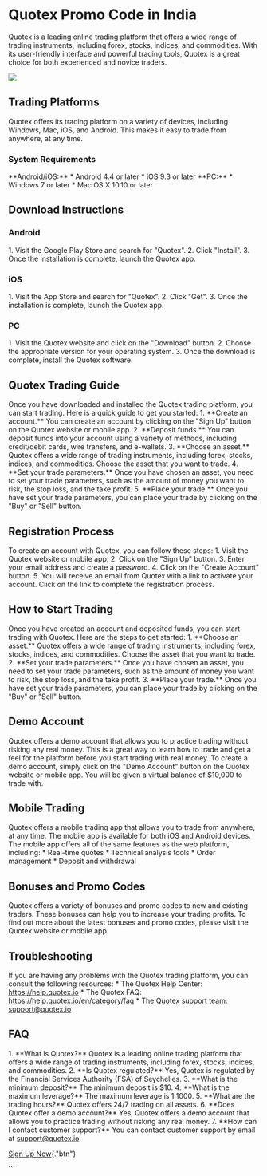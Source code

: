 # Quotex Promo Code in India

Quotex is a leading online trading platform that offers a wide range of
trading instruments, including forex, stocks, indices, and commodities.
With its user-friendly interface and powerful trading tools, Quotex is a
great choice for both experienced and novice traders.

[![](https://static.quotex.io/files/4_en/300_250.jpg)](https://traff.sbs/brokerqxlid)

## Trading Platforms

Quotex offers its trading platform on a variety of devices, including
Windows, Mac, iOS, and Android. This makes it easy to trade from
anywhere, at any time.

### System Requirements

\*\*Android/iOS:\*\* \* Android 4.4 or later \* iOS 9.3 or later
\*\*PC:\*\* \* Windows 7 or later \* Mac OS X 10.10 or later

## Download Instructions

### Android

1\. Visit the Google Play Store and search for "Quotex". 2. Click
"Install". 3. Once the installation is complete, launch the Quotex
app.

### iOS

1\. Visit the App Store and search for "Quotex". 2. Click
"Get". 3. Once the installation is complete, launch the Quotex
app.

### PC

1\. Visit the Quotex website and click on the "Download" button.
2. Choose the appropriate version for your operating system. 3. Once the
download is complete, install the Quotex software.

## Quotex Trading Guide

Once you have downloaded and installed the Quotex trading platform, you
can start trading. Here is a quick guide to get you started: 1.
\*\*Create an account.\*\* You can create an account by clicking on the
"Sign Up" button on the Quotex website or mobile app. 2.
\*\*Deposit funds.\*\* You can deposit funds into your account using a
variety of methods, including credit/debit cards, wire transfers, and
e-wallets. 3. \*\*Choose an asset.\*\* Quotex offers a wide range of
trading instruments, including forex, stocks, indices, and commodities.
Choose the asset that you want to trade. 4. \*\*Set your trade
parameters.\*\* Once you have chosen an asset, you need to set your
trade parameters, such as the amount of money you want to risk, the stop
loss, and the take profit. 5. \*\*Place your trade.\*\* Once you have
set your trade parameters, you can place your trade by clicking on the
"Buy" or "Sell" button.

## Registration Process

To create an account with Quotex, you can follow these steps: 1. Visit
the Quotex website or mobile app. 2. Click on the "Sign Up"
button. 3. Enter your email address and create a password. 4. Click on
the "Create Account" button. 5. You will receive an email from
Quotex with a link to activate your account. Click on the link to
complete the registration process.

## How to Start Trading

Once you have created an account and deposited funds, you can start
trading with Quotex. Here are the steps to get started: 1. \*\*Choose an
asset.\*\* Quotex offers a wide range of trading instruments, including
forex, stocks, indices, and commodities. Choose the asset that you want
to trade. 2. \*\*Set your trade parameters.\*\* Once you have chosen an
asset, you need to set your trade parameters, such as the amount of
money you want to risk, the stop loss, and the take profit. 3. \*\*Place
your trade.\*\* Once you have set your trade parameters, you can place
your trade by clicking on the "Buy" or "Sell" button.

## Demo Account

Quotex offers a demo account that allows you to practice trading without
risking any real money. This is a great way to learn how to trade and
get a feel for the platform before you start trading with real money. To
create a demo account, simply click on the "Demo Account" button
on the Quotex website or mobile app. You will be given a virtual balance
of \$10,000 to trade with.

## Mobile Trading

Quotex offers a mobile trading app that allows you to trade from
anywhere, at any time. The mobile app is available for both iOS and
Android devices. The mobile app offers all of the same features as the
web platform, including: \* Real-time quotes \* Technical analysis tools
\* Order management \* Deposit and withdrawal

## Bonuses and Promo Codes

Quotex offers a variety of bonuses and promo codes to new and existing
traders. These bonuses can help you to increase your trading profits. To
find out more about the latest bonuses and promo codes, please visit the
Quotex website or mobile app.

## Troubleshooting

If you are having any problems with the Quotex trading platform, you can
consult the following resources: \* The Quotex Help Center:
https://help.quotex.io \* The Quotex FAQ:
https://help.quotex.io/en/category/faq \* The Quotex support team:
support@quotex.io

## FAQ

1\. \*\*What is Quotex?\*\* Quotex is a leading online trading platform
that offers a wide range of trading instruments, including forex,
stocks, indices, and commodities. 2. \*\*Is Quotex regulated?\*\* Yes,
Quotex is regulated by the Financial Services Authority (FSA) of
Seychelles. 3. \*\*What is the minimum deposit?\*\* The minimum deposit
is \$10. 4. \*\*What is the maximum leverage?\*\* The maximum leverage
is 1:1000. 5. \*\*What are the trading hours?\*\* Quotex offers 24/7
trading on all assets. 6. \*\*Does Quotex offer a demo account?\*\* Yes,
Quotex offers a demo account that allows you to practice trading without
risking any real money. 7. \*\*How can I contact customer support?\*\*
You can contact customer support by email at support@quotex.io.

[Sign Up Now](\%22https://traff.sbs/brokerqxsignup\%22){."btn"}

\`\`\`

